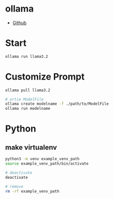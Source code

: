 # ollama

- [Github](https://github.com/ollama/ollama)

# Start

```bash
ollama run llama3.2
```

# Customize Prompt

```bash
ollama pull llama3.2

# wrtie ModelFile
ollama create modelname -f ./path/to/ModelFile
ollama run modelname
```

# Python

## make virtualenv

```bash
python3 -m venv example_venv_path
source example_venv_path/bin/activate

# deactivate
deactivate

# remove
rm -rf example_venv_path
```
